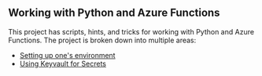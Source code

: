 ## Working with Python and Azure Functions

This project has scripts, hints, and tricks for working with Python and Azure
Functions.  The project is broken down into multiple areas:

- [Setting up one's environment](initial/README.md)
- [Using Keyvault for Secrets](security/keyvault/README.md)